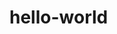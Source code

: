 # hello-world
<!DOCTYPE html>
<html>
<head>
	<title>Zubrohlava</title>
	<meta charset="utf-8">
	<meta name="viewport" content="width=device-width, initial-scale=1">
	<link rel="stylesheet" type="text/css" href="css/style.css">
	<link rel="stylesheet" href="https://stackpath.bootstrapcdn.com/bootstrap/4.5.0/css/bootstrap.min.css" integrity="sha384-9aIt2nRpC12Uk9gS9baDl411NQApFmC26EwAOH8WgZl5MYYxFfc+NcPb1dKGj7Sk" crossorigin="anonymous">
	<script src="http://ajax.googleapis.com/ajax/libs/jquery/1/jquery.js">
	</script>
	<script src="galleria/galleria-1.5.7.min.js"></script>
	<script src="https://stackpath.bootstrapcdn.com/bootstrap/4.5.0/js/bootstrap.min.js" integrity="sha384-OgVRvuATP1z7JjHLkuOU7Xw704+h835Lr+6QL9UvYjZE3Ipu6Tp75j7Bh/kR0JKI" crossorigin="anonymous">
	</script>
	<script type="text/javascript">
				// When the user scrolls the page, execute myFunction
window.onscroll = function() {myFunction()};

// Get the navbar
var navbar = document.getElementById("navbar");

// Get the offset position of the navbar
var sticky = navbar.offsetTop;

// Add the sticky class to the navbar when you reach its scroll position. Remove "sticky" when you leave the scroll position
function myFunction() {
  if (window.pageYOffset >= sticky) {
    navbar.classList.add("sticky")
  } else {
    navbar.classList.remove("sticky");
  }
}
	</script>
	<script type="text/javascript">

		var a1=0,a2=0,a3=0;
		function myFunction(el)
		{

			id="b"+el;
			btnId="btn"+el;
			var btn = document.getElementById(btnId);
			var css = document.getElementById(id).style;
			if (btn.innerHTML=="viac") 
			{
				css.height="750px";
				btn.innerHTML="menej";
			}
			else
			{
				css.height="150px";
				btn.innerHTML="viac";
				
			
			}
		}
		var id1_n=1;
		function lf(el)
		{
			id="i"+el;
			var imgChange = document.getElementById(id);
			var ide= imgChange.alt;
			var d_id=ide.substring(1)-1;
			if (imgChange.alt=="r1")
			{
				d_id="5";
			}
			imgChange.alt="r"+d_id;
				switch(el)
				{
					case 1:
					imgChange.src="img/rozhlad"+d_id+".jpg";
					break;
					case 2:
					imgChange.src="img/kycera"+d_id+".jpg";
		     		break;
					case 3:
					imgChange.src="img/moto"+d_id+".jpg";
					break;
					case 4:
					imgChange.src="img/rozhlad"+d_id+".jpg";
					break;
					case 5:
					imgChange.src="img/beh"+d_id+".jpg";
					break;
					case 6:
					imgChange.src="img/dozinky"+d_id+".jpg";
					break;
					case 7:
					imgChange.src="img/betlehem"+d_id+".jpg";
					break;
					case 8:
					imgChange.src="img/pochov"+d_id+".jpg";
					break;
					case 9:
					imgChange.src="img/ormz"+d_id+".jpg";
					break;
					case 10:
					imgChange.src="img/ples"+d_id+".jpg";
					break;
				}
			
		}
		function rf(el) {
		id="i"+el;
			var imgChange = document.getElementById(id);
			var ide= imgChange.alt;
			var d_id=parseInt(ide.substring(1))+1;
			if (imgChange.alt=="r5")
			{
				d_id="1";
			}
				imgChange.alt="r"+d_id;
				switch(el)
				{
					case 1:
					imgChange.src="img/rozhlad"+d_id+".jpg";
					break;
					case 2:
					imgChange.src="img/kycera"+d_id+".jpg";
		     		break;
					case 3:
					imgChange.src="img/moto"+d_id+".jpg";
					break;
					case 4:
					imgChange.src="img/rozhlad"+d_id+".jpg";
					break;
					case 5:
					imgChange.src="img/beh"+d_id+".jpg";
					break;
					case 6:
					imgChange.src="img/dozinky"+d_id+".jpg";
					break;
					case 7:
					imgChange.src="img/betlehem"+d_id+".jpg";
					break;
					case 8:
					imgChange.src="img/pochov"+d_id+".jpg";
					break;
					case 9:
					imgChange.src="img/ormz"+d_id+".jpg";
					break;
					case 10:
					imgChange.src="img/ples"+d_id+".jpg";
					break;
				}
			}
			
	</script>
</head>
<div style="height: 200px;background-color: black" >

</div>
<body>
	<nav id="navbar" class="navbar navbar-dark navbar-expand-sm bg-dark-green ">
		<ul class="navbar-nav">
			<li class="nav-item">
				<a href="#domov" class="nav-link">Domov</a>
			</li>
			<li class="nav-item">
				<a href="#history" class="nav-link">Historia</a>
			</li>
			<li class="nav-item">
				<a href="#miesta" class="nav-link">Miesta</a>
			</li>
			<li class="nav-item">
				<a href="#podujatia" class="nav-link">Podujatia</a>
			</li>
		</ul>
		<ul class="navbar-nav ml-md-auto">
			<li class="nav-brand float-right">
				<a href="index.html" class="nav-link"><img src="img/logo.png"></a>
			</li>
		</ul>
	</nav>
	<div id="domov" class="container pt-4 pb-4">
		<div id="history" class="row">
			<div id="d_1" class="col-sm-6 my-auto">
					<h1>Základné informácie</h1>
					<p>
					Zubrohlava je dedina nachádzajúca sa na severe Oravy. Dedina má okolo 2400 obyvateľov. Je to obec s bohatou <strong>platenickóu históriou</strong>. Okrem toho z nej pochádzajú známy rodáci ako napríklad <strong>Ján Gustiny</strong>. Nachádzajú sa tu taktiež zaujímavé miesta, ktoré by bolo dobre ak by ste ich navštívili . Dúfam, že vám táto stránka pomôže spoznať <strong>Zubrohlavu</strong> bližsie<div class="ico"></div>
					</p>
			</div>
			<div class="col-sm-6">
				<div class="gmap_canvas img-thumbnail">
					<iframe width="600" height="300" id="gmap_canvas" src="https://maps.google.com/maps?q=Zubrohlava&t=k&z=13&ie=UTF8&iwloc=&output=embed" frameborder="0" scrolling="no" marginheight="0" marginwidth="0">
					
					</iframe>
					<a href="https://www.crocothemes.net"></a>
				</div>
			</div>
		</div>
	</div>
	<div id="history"class="jumbotron text-center bg-my-y text-light">
			<h1>História</h1>
	</div>
	<div id="historia" class="container-fluid">
		<div class="flex">
			<div class="row justify-content-center ">
			<div class="col-sm-3">
				<div class="col-sm-12 pt-4">
					<img src="img/17-zub.jpg" class="col-sm-12 my-auto img-fluid">
				</div>
				<h2 class="text-center">16-17 str.</h2>
				<p class="ml border" id="b1">
					Prvá písomná zmienka o obci pochádza z roku <strong>1550.</strong> Pôvodný názov bol <strong><q>Zbracslaua.</q></strong> V roku 1599 bolo v dedine 6 domov. V nasledujúcich rokoch počet zdanených domov klesal.<br>
					<br>
					V roku 1605 sa aj na Oravu rozšírilo<strong> povstanie Štefana Bočkaja</strong>, ktoré kruto zasiahlo do života našej obce. Bočkajovi hajdúsi vyplienili takmer celú Oravu, medzi nimi i našu obec. Po skončení povstania bol v r. 1608 v Zubrohlave na zdanenie súci iba jeden dom. Stará dedina v Bučkách zanikla a osídlila sa na novom mieste, kde sa nachádza aj v súčasnosti. V roku 1609 mala obec už aj mlyn na jeden kameň, ale v novej dedine boli ešte len 4 domy.
					<br>
					<br>4. októbra 1683, mesiac po bitke pri Viedni vtrhli na Oravu zadné voje poľského kráľa Jána Sobieskeho pod velením litovského hajtmana Kazimíra Sapiehu. Dobyli Oravský hrad, kuruckej posádke poodtínali hlavy a okolo hradu ich narazili na koly. Na celej Orave pálili, lúpili, vraždili. Čo neulúpili, to spálili. Na Orave vypálili 27 dedín, medzi nimi aj obec Zubrohlavu. Po porážke Turkov cisárske vojská znovu obsadili územie Slovenska. Obce však boli <strong>vyplienené</strong>, na jar 1685 nebolo čo siať.
				</p>
				<button onclick="myFunction(1)" class="text-center btn btn-dark text-light" id="btn1" style="font-weight: bold;">viac</button>
			</div>
			<div class="col-sm-3">
				<div class="col-sm-12 pt-4">
				<img src="img/19-zub.png"  class="col-sm-12 my-auto img-fluid">
			</div>
				<h2 class="text-center">18-19 str.</h2>
				<p id="b2" class="ml border">
					 V roku 1720 už na šoltýskych raliach žilo 11 osadníkov. Rozrastajúce sa rodiny oravská zem nedokázala uživiť. Už v roku 1728 Zubrohlavčania chodili na zárobky na juh: ako<strong>kupci s plátnom</strong>, alebo na sezónne práce v poľnohospodárstve. V Zubrohlave bolo 33 predavačov plátna, ktorí ho rozvážali na vozoch.<br>
					 <br>
					 V roku 1783 sa v Zubrohlave prvýkrát uvádza nová rastlina (zemiaky) <strong>„nejaká repka, švábka nazývaná, ktorá sa rozmáha“.</strong> Rozmach plátenníctva od pestovania ľanu, po výrobu nití, tkania plátna, jeho bielenia a farbenia spôsobil, že aj v našej obci v roku 1788 postavil budovu mangľa Žid Jozef Kunst, ktorý konvertoval na katolícku vieru. Od roku 1873 funguje poštový úrad.Po zániku poddanstva bol v roku 1850 prvýkrát zameraný zubrohlavský chotár.<br>
					 <br>
					 V roku 1871 vznikol obvodný notársky úrad v Bobrove, prvým notárom sa stal Matej Tomaštík zo Zubrohlavy. V roku 1895 vznikli civilné matričné úrady v mieste farností. Prvým matrikárom v Zubrohlave bol Michal Bohucký, po ňom Vendelín Krššák.
				</p>
				<button onclick="myFunction(2)"  class="text-center btn btn-dark text-light" id="btn2" style="font-weight: bold;">viac</button>
			</div>
			<div class="col-sm-3">
				<div class="col-sm-12 pt-4">
				<img src="img/20-zub.jpg"  class="col-sm-12 my-auto img-fluid">
			</div>
				<h2 class="text-center">20-21 str.</h2>
				<p id="b3" class="ml border">
					sdafsakjfklasjfkljda
					gdsagsdkjflaôks
					gddasgsdafgags
					gdsagsdkjflaôks
					gddasgsdafgags
					adsffasgdsagsdkjflaôks
					gddasgsdafgags
					adsffas
				</p>
				<button onclick="myFunction(3)" class="text-center btn btn-dark text-light" id="btn3" style="font-weight: bold;">viac</button>
			</div>
		</div>
	  </div>
	</div>
	<div class="jumbotron text-center bg-my-b text-light">
		<h1>Miesta ktoré musíte navštíviť</h1>
	</div>
	<div id="miesta" class="container-fluid">
		<div class="row">
			<div class="col-sm-6 my-auto">
				<h2 class="ml-4">Rozhľadňa</h2>
				<p class="col-sm-11 ml-2">Ku tejto nedávno postavenej rozhľadni vedie spevnená makadámová cesta. Taktiež sa tu nachádza malý altánok zo stolmi takže sa budete  mať najesť a odýchnuť &#128512;. V rozhľadni nechýba horopis podľa, ktorého zistite vlastne čo to je za nádhera na, ktorú sa pozeráte. Je znej nádherný výhľad na Západné Tatry, čiže <strong>Roháče</strong>. Ak by ste pokračovvali ďalej dostanete sa tu <strong>Kýčere</strong></p>
			</div>
			<div class="galery col-sm-6 flex justify-content-center">
				<img id="i1"src="img/rozhlad1.jpg" class=" float-right  mt-4 img-thumbnail" alt="r1">
					<button onclick="lf(1)" class="l-button mx-auto btn btn-dark text-light" style="font-size: 120%;font-weight: 900"><</button>
					<button onclick="rf(1)" class="r-button mx-auto btn btn-dark text-light" style="font-size: 120%;font-weight: 900">></button>

			</div>
			<div class="col-sm-6 my-auto">
				<h2 class="ml-4">kaplnka Sedembolestnej Panny Márie - Kýčera</h2>
				<p class="col-sm-11 ml-2">Cesta ku <strong>Kýčere</strong> je rovnaká ako ku rozhľadni avšak je dlhšia od Rozhľadne je to iba kúsok navyše &#128512;. Na mieste kde sa nachádza kaplnka v minulosti vznikla samotná Zubrohlava. Teraz sú ku kaplne pristavené Dva altánky. Jeden ako pódium a druhý ako <strong>cykloprístrešok</strong> pre väčšiu skupinu ľudí. Taktiež tu nájdete zatvorený ihlan na opekanie a mnoho stolou po vonku. Nechýbajú tu ani kadibudky a je tu nádherná lúka na, ktorej sa dajú uskutočnovať rôzne podujatia. Nájdete tu aj <strong>malé ihrisko</strong>. Ak by ste pokračovali ďalej dostali by ste sa <strong>cez cyklotrasu</strong> do Rabčíc odkiaľ ide cyklotrasa do Poľska  </p>
			</div>
			<div class="galery col-sm-6 flex justify-content-center">
				<img id="i2" src="img/kycera1.jpg" class="float-right mt-4 img-thumbnail" alt="r1">
				
					<button onclick="lf(2)" class="l-button mx-auto btn btn-dark text-light" style="font-size: 120%;font-weight: 900"><</button>
					<button onclick="rf(2)" class="r-button mx-auto btn btn-dark text-light" style="font-size: 120%;font-weight: 900">></button>

			</div>
			<div class="col-sm-6 my-auto">
				<h2>motocross </h2>
				<p >sdafsakjfklasjfkljda
					gdsagsdkjflaôks
					gddasgsdafgags
					gdsagsdkjflaôks
					gddasgsdafgags
					adsffasgdsagsdkjflaôks
					gddasgsdafgags
					adsffas</p>
			</div>
			<div class="galery col-sm-6 flex justify-content-center">
				<img id="i3" src="img/moto1.jpg" class="float-right mt-4 img-thumbnail" alt="r1">
				
					<button onclick="lf(3)" class="l-button mx-auto btn btn-dark text-light" style="font-size: 120%;font-weight: 900"><</button>
					<button onclick="rf(3)" class="r-button mx-auto btn btn-dark text-light" style="font-size: 120%;font-weight: 900">></button>

			</div>

		</div>	
	</div>
	<div id="podujatia"class="jumbotron text-center mt-4">
		<h1>Podujatia</h1>
	</div>
	<div id="podujatia" class="container-fluid">
		<div class="row">
			<div class="col-sm-4">
				<h2 class="text-center"> Beh Zubrohlavským Chotárom</h2>
				<p class="col-sm-12">
					Beh sa beží na pamiatku zomrelého <strong>Petra Stoklasu</strong>, ktorý zomrel počas behu. Akcia sa koná každý rok začiatkom septembra. Na vyber sú dve trasi <strong>5km a 11km</strong>. Každý rok pri kúpe registračného čísla dostanete nejakú pamätnú vec &#128512;. Samozrejme výhra neostane bez odmeny.  Zaregistrovať sa dá tu: <a href="http://www.behzubrohlava.sk/" target="_blanked">behzubrohlava.sk</a>
				</p>
				<div class="galery col-sm-12 flex justify-content-center">
				<img id="i5" src="img/beh1.jpg" class=" img-thumbnail" alt="r1">
				
					<button onclick="lf(5)" class="l-button  l-button-smmx-auto btn btn-dark text-light" style="font-weight: 900"><</button>
					<button onclick="rf(5)" class="r-button r-button-sm mx-auto btn btn-dark text-light" style="font-weight: 900">></button>

			</div>

			</div>
			<div class="col-sm-4">
				<h2 class="text-center"> Dožinková slávnosť</h2>
				<p class="col-sm-12">
					Alebo inač povedané <strong>poďakovanie za úrodu</strong>, ktoré je sprevádzané sv. omšou pri Kýčere. Je tu postarané o jedlo a nápoje v podobe gulášu a piva alebo kofoly. Taktiež tu bývajú rôzne stánky a nechýba tu kultúrny program v podobe miestnych spevokolov. Pre deti tu je <strong>prechádzka na koči</strong>. A k tomu všetkému je z Kyčery nádherný výhľad na<strong>Babiu horu</strong>.
				</p>
				<div class="galery col-sm-12 flex justify-content-center">
				<img id="i6" src="img/dozinky1.jpg" class=" img-thumbnail" alt="r1">
				
					<button onclick="lf(6)" class="l-button l-button-sm  mx-auto btn btn-dark text-light" style="font-weight: 900"><</button>
					<button onclick="rf(6)" class="r-button r-button-sm  mx-auto btn btn-dark text-light" style="font-weight: 900">></button>

				</div>
			</div>
			<div class="col-sm-4">
				<h2 class="text-center">Betlehemy Babej hory</h2>
				<p class="col-sm-12">
					Táto udalosť zatiaľ funguje 7 rokov. Každoročne cez zimu je tu súťaž o to kto spravý krajší betlehém. Rozdeľuje sa to na rôzne kategórie ako juniory a, dospelý a podobne. Súťaž prebieha hlasovacou formou. Počas výstavy nechýba niečo na občerstvenie a pitie. Taktiež tu býva<strong> bohatý kultúrny program</strong>. A minulý rok bol napríklad aj betlehém z živími ovcami.
				</p>
				<div class="galery col-sm-12 flex justify-content-center">
				<img id="i7" src="img/betlehem1.jpg" class=" img-thumbnail" alt="r1">
				
					<button onclick="lf(7)" class="l-button l-button-sm  mx-auto btn btn-dark text-light" style="font-weight: 900"><</button>
					<button onclick="rf(7)" class="r-button r-button-sm  mx-auto btn btn-dark text-light" style="font-weight: 900">></button>

				</div>
			</div>
			<div class="col-sm-4">
				<h2 class="text-center">Pochovávanie basy</h2>
				<p class="col-sm-12">
					Samotný názov už hovorí za všetko je to akcia kde rozhodne nechýba jedlo, nápoje a zábava. Každoročne sa toto pochovavanie basy koná  kultúrnom dome. Najdete tu kopu mäsa, klobások, syrom... Samozrejme, že je tu postarané o kultúrny zážitok v podobe miestnych muzikantou</a>
				</p>
				<div class="galery col-sm-12 flex justify-content-center">
				<img id="i8" src="img/pochov1.jpg" class=" img-thumbnail" alt="r1">
				
					<button onclick="lf(8)" class="l-button l-button-sm  mx-auto btn btn-dark text-light" style="font-weight: 900"><</button>
					<button onclick="rf(8)" class="r-button r-button-sm  mx-auto btn btn-dark text-light" style="font-weight: 900">></button>

				</div>

			</div>
			<div class="col-sm-4">
				<h2 class="text-center"> Akcie ORMZ</h2>
				<p class="col-sm-12">
					V Zubrohlave funguje <strong>Organizácia rady mládeže Zubrohlava </strong>alebo <strong>ORMZ</strong>. Je to skupina Mladých ľudí, ktorá zveľaduje život v dedine v podobe rôznych akcíi. Od <strong>športových, prednáškových, filmových a iných </strong>. Rada sa hlavne venuje mládeži ale taktiež pomáha dobrovoľníckou činnosťou iným orgánom obce. Má taktiež svoju <strong>Klubovňu</strong>
				</p>
				<div class="galery col-sm-12 flex justify-content-center">
				<img id="i9" src="img/ormz1.jpg" class=" img-thumbnail" alt="r1">
				
					<button onclick="lf(9)" class="l-button l-button-sm mx-auto btn btn-dark text-light" style="font-weight: 900"><</button>
					<button onclick="rf(9)" class="r-button r-button-sm  mx-auto btn btn-dark text-light" style="font-weight: 900">></button>

				</div>
			</div>
			<div class="col-sm-4">
				<h2 class="text-center">Mládežnický ples</h2>
				<p class="col-sm-12">
					Každoročne býva Január-Február.Tejto úlohy organizovať ples sa uchopila partia mladých zo Zubrohlavy. Tento ples je veľmi žiadaný a každý rok býva <strong>rýchlo vypredané</strong>, väčšinou už iba prvý deň keď sa dajú kúpiť vstupenky. O zábavu sa postará DJ a taktiež su tu rôzne hry. Jedlo a pitie je v cene. tento ples je <strong>bez alkoholu</strong>
				</p> 
				<div class="galery col-sm-12 flex justify-content-center">
				<img id="i10" src="img/ples1.jpg" class=" img-thumbnail" alt="r1">
				
					<button onclick="lf(10)" class="l-button l-button-sm mx-auto btn btn-dark text-light" style="font-weight: 900"><</button>
					<button onclick="rf(10)" class="r-button r-button-sm mx-auto btn btn-dark text-light" style="font-weight: 900">></button>

				</div>
			</div>
	</div>
	<div class="bg-dark container-fluid" >
		<p>ads</p>
	</div>
</body>
</html>
